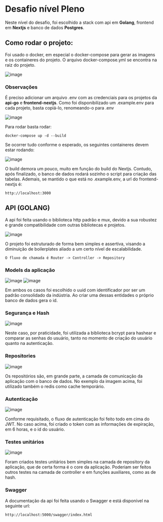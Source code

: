 # Desafio nível Pleno
Neste nível do desafio, foi escolhido a stack com api em **Golang**, frontend em **Nextjs** e banco de dados **Postgres**.

## Como rodar o projeto:
Foi usado o docker, em especial o docker-compose para gerar as imagens e os containeres do projeto. O arquivo docker-compose.yml se encontra na raiz do projeto.

![image](https://github.com/user-attachments/assets/437b2bdf-7be8-47c9-95f9-5f200950e9dd)

### Observações
É preciso adicionar um arquivo .env com as credenciais para os projetos da **api-go** e **frontend-nextjs**. Como foi disponibilizado um .example.env para cada projeto, basta copiá-lo, renomeando-o para .env

![image](https://github.com/user-attachments/assets/e2b20eee-89b9-48e6-8d2f-6ac73c6ce361)


Para rodar basta rodar:
```
docker-compose up -d --build
```

Se ocorrer tudo conforme o esperado, os seguintes containeres devem estar rodando:

![image](https://github.com/user-attachments/assets/2fd322f7-c125-49f7-9ecd-9800c3646c1f)


O build demora um pouco, muito em função do build do Nextjs. Contudo, após finalizado, o banco de dados rodará sozinho o script para criação das tabelas. 
Ademais, se mantido o que está no .example.env, a url do frontend-nextjs é:
```
http://localhost:3000
```


## API (GOLANG)
A api foi feita usando o biblioteca http padrão e mux, devido a sua robustez e grande compatibilidade com outras bibliotecas e projetos.



![image](https://github.com/user-attachments/assets/25f2d266-0403-4b4a-9c07-1ac1f91459c5)


O projeto foi estruturado de forma bem simples e assertiva, visando a diminuição de boilerplates aliado a um certo nível de escalabilidade. 

```O fluxo de chamada é Router -> Controller -> Repository```

### Models da aplicação
![image](https://github.com/user-attachments/assets/3df2d005-63f4-404b-a25c-f8dbdc3880bb)  ![image](https://github.com/user-attachments/assets/5fa44f4d-b982-46fa-95a2-b69ed6a6341a)

Em ambos os casos foi escolhido o uuid com identificador por ser um padrão consolidado da indústria. Ao criar uma dessas entidades o próprio banco de dados gera o id.

### Segurança e Hash
![image](https://github.com/user-attachments/assets/a5303783-cc16-4e20-930b-89710be6d6c2)

Neste caso, por praticidade, foi utilizada a biblioteca bcrypt para hashear e comparar as senhas do usuário, tanto no momento de criação do usuário quanto na autenticação.

### Repositories
![image](https://github.com/user-attachments/assets/00b1ac8b-c3bc-48f7-81d2-cc7f58141c6b)

Os repositórios são, em grande parte, a camada de comunicação da aplicação com o banco de dados. No exemplo da imagem acima, foi utilizado também o redis como cache temporário.

### Autenticação
![image](https://github.com/user-attachments/assets/b56c92c0-3db2-435f-9a7b-8d1109ae46d2)

Conforme requisitado, o fluxo de autenticação foi feito todo em cima do JWT. No caso acima, foi criado o token com as informações de expiração, em 6 horas, e o id do usuário.

### Testes unitários
![image](https://github.com/user-attachments/assets/756f3783-ada0-42dc-81a3-30ccbd79aada)

Foram criados testes unitários bem simples na camada de repository da aplicação, que de certa forma é o core da aplicação. Poderiam ser feitos outros testes na camada de controller e em funções auxiliares, como as de hash.


### Swagger
A documentação da api foi feita usando o Swagger e está disponível na seguinte url:
```
http://localhost:5000/swagger/index.html
```
